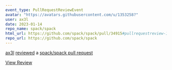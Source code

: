 ```yaml
---
event_type: PullRequestReviewEvent
avatar: "https://avatars.githubusercontent.com/u/1353258?"
user: ax3l
date: 2023-01-14
repo_name: spack/spack
html_url: https://github.com/spack/spack/pull/34915#pullrequestreview-1246881336
repo_url: https://github.com/spack/spack
---
```


<a href='https://github.com/ax3l' target='_blank'>ax3l</a> <a href='https://github.com/spack/spack/pull/34915#pullrequestreview-1246881336' target='_blank'>reviewed</a> a <a href='https://github.com/spack/spack/pull/34915' target='_blank'>spack/spack pull request</a>

<small></small>

<a href='https://github.com/spack/spack/pull/34915#pullrequestreview-1246881336' target='_blank'>View Review</a>